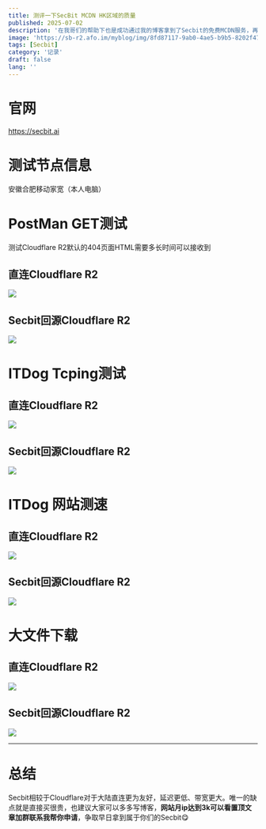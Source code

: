 ```yaml
---
title: 测评一下SecBit MCDN HK区域的质量
published: 2025-07-02
description: '在我哥们的帮助下也是成功通过我的博客拿到了Secbit的免费MCDN服务，再见EdgeOne（'
image: 'https://sb-r2.afo.im/myblog/img/8fd87117-9ab0-4ae5-b9b5-8202f47fbc0b.webp'
tags: [Secbit]
category: '记录'
draft: false 
lang: ''
---
```


# 官网

https://secbit.ai

# 测试节点信息

安徽合肥移动家宽（本人电脑）  

# PostMan GET测试

测试Cloudflare R2默认的404页面HTML需要多长时间可以接收到

## 直连Cloudflare R2

![](https://sb-r2.afo.im/myblog/img/5eaa947d-9363-4eac-b375-0c3830614571.webp)

## Secbit回源Cloudflare R2

![](https://sb-r2.afo.im/myblog/img/e1986e03-7b69-467a-92f0-cea88c118924.webp)

# ITDog Tcping测试

## 直连Cloudflare R2

![](https://sb-r2.afo.im/myblog/img/6c8efb56-4fe8-44d5-82e2-45ca063014b1.webp)

## Secbit回源Cloudflare R2

![](https://sb-r2.afo.im/myblog/img/a4654458-3b03-4ec3-9cfc-9d94615abaf9.webp)

# ITDog 网站测速

## 直连Cloudflare R2

![](https://sb-r2.afo.im/myblog/img/2bb7aee3-9ae7-48e8-bef7-37dbe0c8818c.webp)

## Secbit回源Cloudflare R2

![](https://sb-r2.afo.im/myblog/img/1a9a1ce4-720f-48dc-8fb7-8a9822caed68.webp)

# 大文件下载

## 直连Cloudflare R2

![](https://sb-r2.afo.im/myblog/img/6887e3eb-59cf-41ce-bda4-31b0ffc87c5a.webp)

## Secbit回源Cloudflare R2

![](https://sb-r2.afo.im/myblog/img/3328a47b-417a-4ba0-b3b8-5013c1ef89bf.webp)

---

# 总结

Secbit相较于Cloudflare对于大陆直连更为友好，延迟更低、带宽更大。唯一的缺点就是直接买很贵，也建议大家可以多多写博客，**网站月ip达到3k可以看置顶文章加群联系我帮你申请**，争取早日拿到属于你们的Secbit😋
